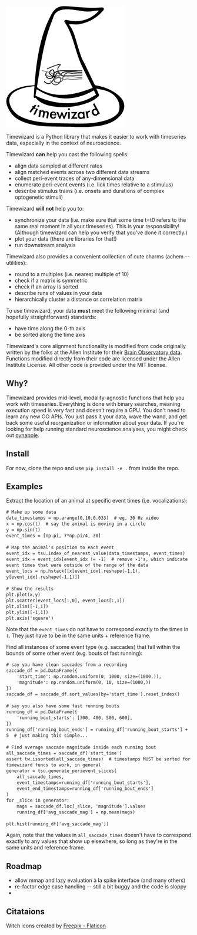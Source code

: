 

![Videochef logo](docs/logo.png)

Timewizard is a Python library that makes it easier to work with timeseries data, especially in the context of neuroscience. 

Timewizard **can** help you cast the following spells:
* align data sampled at different rates
* align matched events across two different data streams
* collect peri-event traces of any-dimensional data
* enumerate peri-event events (i.e. lick times relative to a stimulus)
* describe stimulus trains (i.e. onsets and durations of complex optogenetic stimuli)

Timewizard **will not** help you to:
* synchronize your data (i.e. make sure that some time t=t0 refers to the same real moment in all your timeseries). This is your responsibility! (Although timewizard can help you verify that you've done it correctly.)
* plot your data (there are libraries for that!)
* run downstream analysis

Timewizard also provides a convenient collection of cute charms (achem -- utilities):
* round to a multiples (i.e. nearest multiple of 10)
* check if a matrix is symmetric
* check if an array is sorted
* describe runs of values in your data
* hierarchically cluster a distance or correlation matrix

To use timewizard, your data **must** meet the following minimal (and hopefully straightforward) standards:
* have time along the 0-th axis
* be sorted along the time axis

Timewizard's core alignment functionality is modified from code originally written by the folks at the Allen Institute for their [Brain Observatory data](https://github.com/AllenInstitute/brain_observatory_utilities). Functions modified directly from their code are licensed under the Allen Institute License. All other code is provided under the MIT license.

## Why?
Timewizard provides mid-level, modality-agnostic functions that help you work with timeseries. Everything is done with binary searches, meaning execution speed is very fast and doesn't require a GPU. You don't need to learn any new OO APIs. You just pass it your data, wave the wand, and get back some useful reorganization or information about your data. If you're looking for help running standard neuroscience analyses, you might check out [pynapple](https://github.com/pynapple-org/pynapple/tree/main).

## Install

For now, clone the repo and use `pip install -e .` from inside the repo.

## Examples

Extract the location of an animal at specific event times (i.e. vocalizations):
```
# Make up some data
data_timestamps = np.arange(0,10,0.033)  # eg, 30 Hz video
x = np.cos(t)  # say the animal is moving in a circle
y = np.sin(t)
event_times = [np.pi, 7*np.pi/4, 30]

# Map the animal's position to each event
event_idx = tsu.index_of_nearest_value(data_timestamps, event_times)
event_idx = event_idx[event_idx != -1]  # remove -1's, which indicate event times that were outside of the range of the data
event_locs = np.hstack([x[event_idx].reshape(-1,1), y[event_idx].reshape(-1,1)])

# Show the results
plt.plot(x,y)
plt.scatter(event_locs[:,0], event_locs[:,1])
plt.xlim([-1,1])
plt.ylim([-1,1])
plt.axis('square')

```
Note that the `event_times` do not have to correspond exactly to the times in `t`. They just have to be in the same units + reference frame.


Find all instances of some event type (e.g. saccades) that fall within the bounds of some other event (e.g. bouts of fast running):
```
# say you have clean saccades from a recording
saccade_df = pd.DataFrame({  
    'start_time': np.random.uniform(0, 1000, size=(1000,)),
    'magnitude': np.random.uniform(0, 10, size=(1000,))
})
saccade_df = saccade_df.sort_values(by='start_time').reset_index()

# say you also have some fast running bouts
running_df = pd.DataFrame({
    'running_bout_starts': [300, 400, 500, 600],
})
running_df['running_bout_ends'] = running_df['running_bout_starts'] + 5  # just making this simple...

# Find average saccade magnitude inside each running bout
all_saccade_times = saccade_df['start_time']
assert tw.issorted(all_saccade_times)  # timestamps MUST be sorted for timewizard funcs to work, in general
generator = tsu.generate_perievent_slices(
    all_saccade_times,
    event_timestamps=running_df['running_bout_starts'],
    event_end_timestamps=running_df['running_bout_ends']
)
for _slice in generator:
    mags = saccade_df.loc[_slice, 'magnitude'].values
    running_df['avg_saccade_mag'] = np.mean(mags)

plt.hist(running_df['avg_saccade_mag'])
```
Again, note that the values in `all_saccade_times` doesn't have to correspond exactly to any values that show up elsewhere, so long as they're in the same units and reference frame.



## Roadmap
* allow mmap and lazy evaluation à la spike interface (and many others)
* re-factor edge case handling -- still a bit buggy and the code is sloppy
* 

## Citataions
Witch icons created by [Freepik - Flaticon](https://www.flaticon.com/free-icons/witch)

